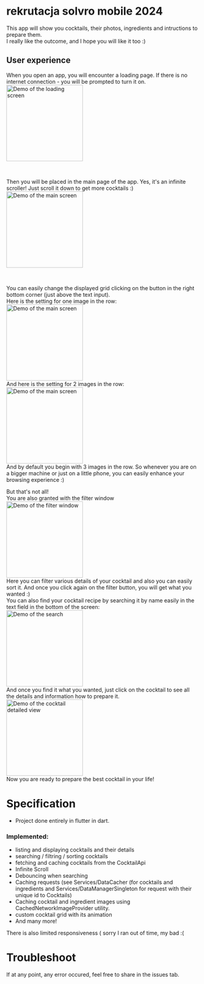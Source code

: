 # rekrutacja solvro mobile 2024
This app will show you cocktails, their photos, ingredients and intructions to prepare them. <br>
I really like the outcome, and I hope you will like it too :) 

## User experience
When you open an app, you will encounter a loading page. If there is no internet connection - you will be prompted to turn it on.
<img src="assets/github/LoadingScreen.jpg" alt="Demo of the loading screen" width="200"/>

<br>

Then you will be placed in the main page of the app. Yes, it's an infinite scroller! Just scroll it down to get more cocktails :)
<img src="assets/github/MainMenu.jpg" alt="Demo of the main screen" width="200"/>

<br>

You can easily change the displayed grid clicking on the button in the right bottom corner (just above the text input). <br>
Here is the setting for one image in the row:<br>
<img src="assets/github/Grid1.jpg" alt="Demo of the main screen" width="200"/><br>
And here is the setting for 2 images in the row:<br>
<img src="assets/github/Grid2.jpg" alt="Demo of the main screen" width="200"/><br>
And by default you begin with 3 images in the row. So whenever you are on a bigger machine or just on a little phone, you can easily enhance your browsing experience :)

But that's not all!<br>
You are also granted with the filter window<br>
<img src="assets/github/FilterWindow.jpg" alt="Demo of the filter window" width="200"/><br>
Here you can filter various details of your cocktail and also you can easily sort it. And once you click again on the filter button, you will get what you wanted :) <br>
You can also find your cocktail recipe by searching it by name easily in the text field in the bottom of the screen: <br>
<img src="assets/github/Orange_search.jpg" alt="Demo of the search" width="200"/><br>
And once you find it what you wanted, just click on the cocktail to see all the details and information how to prepare it.<br>
<img src="assets/github/Cocktail_view.jpg" alt="Demo of the cocktail detailed view" width="200"/><br>
Now you are ready to prepare the best cocktail in your life!

# Specification
 - Project done entirely in flutter in dart.

### Implemented:
- listing and displaying cocktails and their details
- searching / filtring / sorting cocktails
- fetching and caching cocktails from the CocktailApi
- Infinite Scroll
- Debouncing when searching
- Caching requests (see Services/DataCacher (for cocktails and ingredients and Services/DataManagerSingleton for request with their unique id to Cocktails)
- Caching cocktail and ingredient images using CachedNetworkImageProvider utility.
- custom cocktail grid with its animation
- And many more!

There is also limited responsiveness ( sorry I ran out of time, my bad :(

# Troubleshoot
If at any point, any error occured, feel free to share in the issues tab.
